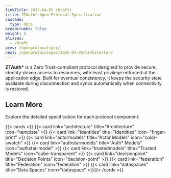 ```yaml
---
linkTitle: 2025-04-05 (Draft)
title: ZTAuth* Open Protocol Specification
cascade:
  type: docs
breadcrumbs: false
weight: 3
aliases:
  - /draft
prev: /openprotocolspec/
next: /openprotocolspec/2025-04-05/architecture
---
```


**ZTAuth\*** is a Zero Trust-compliant protocol designed to provide secure, identity-driven access to resources, with least privilege enforced at the application edge. Built for eventual consistency, it keeps the security state available during disconnection and syncs automatically when connectivity is restored.

## Learn More

Explore the detailed specification for each protocol component:

{{< cards >}} {{< card link="architecture" title="Architecture" icon="template" >}}
{{< card link="identities" title="Identities" icon="finger-print" >}}
{{< card link="actormodels" title="Actor Models" icon="color-swatch" >}}
{{< card link="authstarmodels" title="Auth* Models" icon="authstar-model" >}}
{{< card link="trustedmodels" title="Trusted Models" icon="cube-transparent" >}}
{{< card link="decisionpoint" title="Decision Points" icon="decision-point" >}}
{{< card link="federation" title="Federation" icon="federation" >}}
{{< card link="dataspaces" title="Data Spaces" icon="dataspace" >}}{{< /cards >}}

